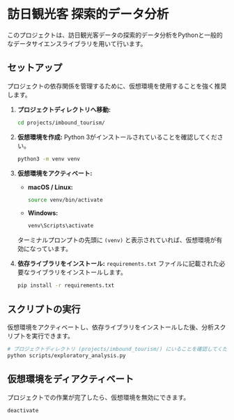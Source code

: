 # 訪日観光客 探索的データ分析

このプロジェクトは、訪日観光客データの探索的データ分析をPythonと一般的なデータサイエンスライブラリを用いて行います。

## セットアップ

プロジェクトの依存関係を管理するために、仮想環境を使用することを強く推奨します。

1.  **プロジェクトディレクトリへ移動:**
    ```bash
    cd projects/imbound_tourism/
    ```

2.  **仮想環境を作成:**
    Python 3がインストールされていることを確認してください。
    ```bash
    python3 -m venv venv
    ```

3.  **仮想環境をアクティベート:**

    *   **macOS / Linux:**
        ```bash
        source venv/bin/activate
        ```
    *   **Windows:**
        ```cmd
        venv\Scripts\activate
        ```
    ターミナルプロンプトの先頭に `(venv)` と表示されていれば、仮想環境が有効になっています。

4.  **依存ライブラリをインストール:**
    `requirements.txt` ファイルに記載された必要なライブラリをインストールします。
    ```bash
    pip install -r requirements.txt
    ```

## スクリプトの実行

仮想環境をアクティベートし、依存ライブラリをインストールした後、分析スクリプトを実行できます。

```bash
# プロジェクトディレクトリ (projects/imbound_tourism/) にいることを確認してください
python scripts/exploratory_analysis.py
```

## 仮想環境をディアクティベート

プロジェクトでの作業が完了したら、仮想環境を無効にできます。

```bash
deactivate
``` 